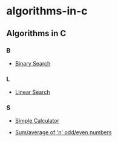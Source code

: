 # algorithms-in-c

## Algorithms in C

### B

- [Binary Search](./binary_search/main.c)

### L

- [Linear Search](./linear_search/main.c)

### S

- [Simple Calculator](./simple_calculator/simple_calculator.c)

- [Sum/average of 'n' odd/even numbers](./sum_of_n_odd_even/main.c)
